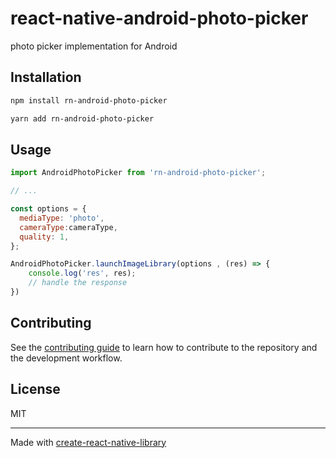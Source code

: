 # react-native-android-photo-picker

photo picker implementation for Android

## Installation

```sh
npm install rn-android-photo-picker
```

```sh
yarn add rn-android-photo-picker
```

## Usage


```js
import AndroidPhotoPicker from 'rn-android-photo-picker';

// ...

const options = {
  mediaType: 'photo',
  cameraType:cameraType,
  quality: 1,
};

AndroidPhotoPicker.launchImageLibrary(options , (res) => {
    console.log('res', res);
    // handle the response
})
```


## Contributing

See the [contributing guide](CONTRIBUTING.md) to learn how to contribute to the repository and the development workflow.

## License

MIT

---

Made with [create-react-native-library](https://github.com/callstack/react-native-builder-bob)
